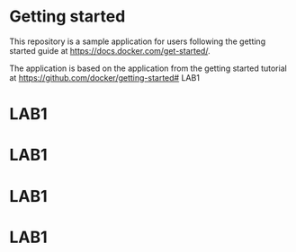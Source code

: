 # Getting started

This repository is a sample application for users following the getting started guide at https://docs.docker.com/get-started/.

The application is based on the application from the getting started tutorial at https://github.com/docker/getting-started# LAB1
# LAB1
# LAB1
# LAB1
# LAB1
